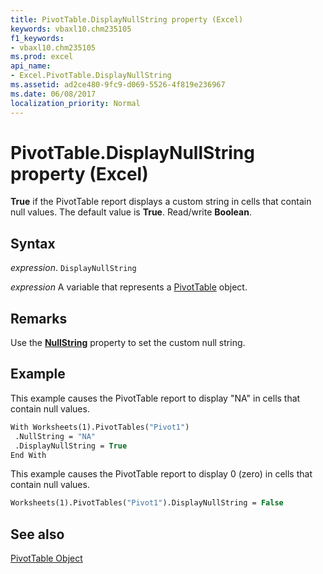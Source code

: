 ```yaml
---
title: PivotTable.DisplayNullString property (Excel)
keywords: vbaxl10.chm235105
f1_keywords:
- vbaxl10.chm235105
ms.prod: excel
api_name:
- Excel.PivotTable.DisplayNullString
ms.assetid: ad2ce480-9fc9-d069-5526-4f819e236967
ms.date: 06/08/2017
localization_priority: Normal
---
```



# PivotTable.DisplayNullString property (Excel)

 **True** if the PivotTable report displays a custom string in cells that contain null values. The default value is **True**. Read/write **Boolean**.


## Syntax

_expression_. `DisplayNullString`

_expression_ A variable that represents a [PivotTable](Excel.PivotTable.md) object.


## Remarks

Use the  **[NullString](Excel.PivotTable.DisplayNullString.md)** property to set the custom null string.


## Example

This example causes the PivotTable report to display "NA" in cells that contain null values.


```vb
With Worksheets(1).PivotTables("Pivot1") 
 .NullString = "NA" 
 .DisplayNullString = True 
End With
```

This example causes the PivotTable report to display 0 (zero) in cells that contain null values.




```vb
Worksheets(1).PivotTables("Pivot1").DisplayNullString = False
```


## See also


[PivotTable Object](Excel.PivotTable.md)

